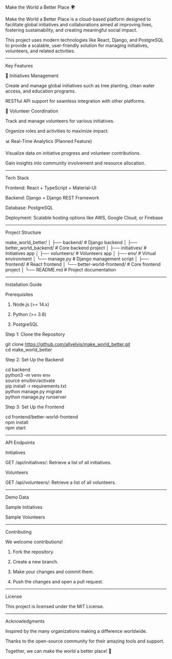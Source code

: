 Make the World a Better Place 🌍

Make the World a Better Place is a cloud-based platform designed to facilitate global initiatives and collaborations aimed at improving lives, fostering sustainability, and creating meaningful social impact.

This project uses modern technologies like React, Django, and PostgreSQL to provide a scalable, user-friendly solution for managing initiatives, volunteers, and related activities.


---

Key Features

🌱 Initiatives Management

Create and manage global initiatives such as tree planting, clean water access, and education programs.

RESTful API support for seamless integration with other platforms.


🤝 Volunteer Coordination

Track and manage volunteers for various initiatives.

Organize roles and activities to maximize impact.


📊 Real-Time Analytics (Planned Feature)

Visualize data on initiative progress and volunteer contributions.

Gain insights into community involvement and resource allocation.



---

Tech Stack

Frontend: React + TypeScript + Material-UI

Backend: Django + Django REST Framework

Database: PostgreSQL

Deployment: Scalable hosting options like AWS, Google Cloud, or Firebase



---

Project Structure

make_world_better/
│
├── backend/                 # Django backend
│   ├── better_world_backend/  # Core backend project
│   ├── initiatives/          # Initiatives app
│   ├── volunteers/           # Volunteers app
│   ├── env/                  # Virtual environment
│   └── manage.py             # Django management script
│
├── frontend/                # React frontend
│   └── better-world-frontend/  # Core frontend project
│
└── README.md                # Project documentation


---

Installation Guide

Prerequisites

1. Node.js (>= 14.x)


2. Python (>= 3.8)


3. PostgreSQL



Step 1: Clone the Repository

git clone https://github.com/allyelvis/make_world_better.git  
cd make_world_better

Step 2: Set Up the Backend

cd backend  
python3 -m venv env  
source env/bin/activate  
pip install -r requirements.txt  
python manage.py migrate  
python manage.py runserver

Step 3: Set Up the Frontend

cd frontend/better-world-frontend  
npm install  
npm start


---

API Endpoints

Initiatives

GET /api/initiatives/: Retrieve a list of all initiatives.


Volunteers

GET /api/volunteers/: Retrieve a list of all volunteers.



---

Demo Data

Sample Initiatives

Sample Volunteers


---

Contributing

We welcome contributions!

1. Fork the repository.


2. Create a new branch.


3. Make your changes and commit them.


4. Push the changes and open a pull request.




---

License

This project is licensed under the MIT License.


---

Acknowledgments

Inspired by the many organizations making a difference worldwide.

Thanks to the open-source community for their amazing tools and support.


Together, we can make the world a better place! 🌟


